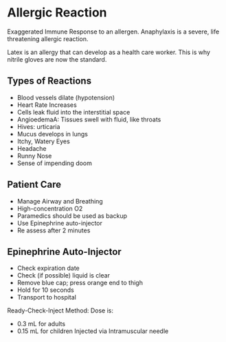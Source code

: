 # Allergic Reaction
Exaggerated Immune Response to an allergen.
Anaphylaxis is a severe, life threatening allergic reaction.

Latex is an allergy that can develop as a health care worker.
This is why nitrile gloves are now the standard.

## Types of Reactions
 - Blood vessels dilate (hypotension)
 - Heart Rate Increases
 - Cells leak fluid into the interstitial space
 - AngioedemaA: Tissues swell with fluid, like throats
 - Hives: urticaria
 - Mucus develops in lungs
 - Itchy, Watery Eyes
 - Headache
 - Runny Nose
 - Sense of impending doom

## Patient Care
 - Manage Airway and Breathing
 - High-concentration O2
 - Paramedics should be used as backup
 - Use Epinephrine auto-injector
 - Re assess after 2 minutes


## Epinephrine Auto-Injector
 - Check expiration date
 - Check (if possible) liquid is clear
 - Remove blue cap; press orange end to thigh
 - Hold for 10 seconds
 - Transport to hospital

Ready-Check-Inject Method:
Dose is:
 - 0.3 mL for adults
 - 0.15 mL for children
Injected via Intramuscular needle